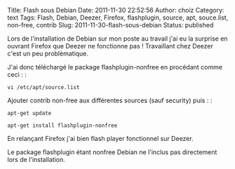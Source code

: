 Title: Flash sous Debian
Date: 2011-11-30 22:52:56
Author: choiz
Category: text
Tags: Flash, Debian, Deezer, Firefox, flashplugin, source, apt, souce.list, non-free, contrib
Slug: 2011-11-30-flash-sous-debian
Status: published

Lors de l'installation de Debian sur mon poste au travail j'ai eu la
surprise en ouvrant Firefox que Deezer ne fonctionne pas ! Travaillant
chez Deezer c'est un peu problèmatique.

J'ai donc téléchargé le package flashplugin-nonfree en procédant comme
ceci : :

    vi /etc/apt/source.list

Ajouter contrib non-free aux différentes sources (sauf security) puis :
:

    apt-get update

    apt-get install flashplugin-nonfree

En relançant Firefox j'ai bien flash player fonctionnel sur Deezer.

Le package flashplugin étant nonfree Debian ne l'inclus pas directement
lors de l'installation.
